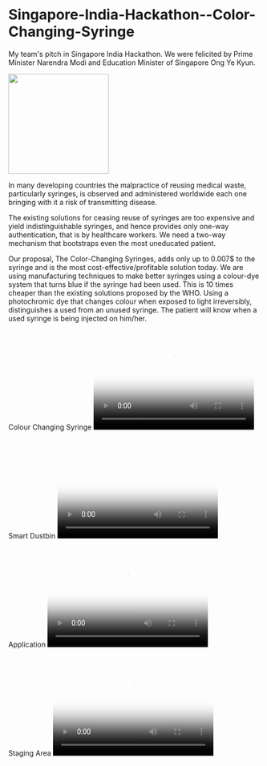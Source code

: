 # Singapore-India-Hackathon--Color-Changing-Syringe

My team's pitch in Singapore India Hackathon. We were felicited by Prime Minister Narendra Modi and Education Minister of Singapore Ong Ye Kyun. 

<img src="images/PM.jpeg"  width="200" height="200"></img>

In many developing countries the malpractice of reusing medical waste, particularly syringes, is observed and administered worldwide each one bringing with it a risk of transmitting disease.

The existing solutions for ceasing reuse of syringes are too expensive and yield indistinguishable syringes, and hence provides only one-way authentication, that is by healthcare workers. We need a two-way mechanism that bootstraps even the most uneducated patient.

Our proposal, The Color-Changing Syringes, adds only up to 0.007$ to the syringe and is the most cost-effective/profitable solution today. We are using manufacturing techniques to make better syringes using a colour-dye system that turns blue if the syringe had been used. This is 10 times cheaper than the existing solutions proposed by the WHO. Using a photochromic dye that changes colour when exposed to light irreversibly, distinguishes a used from an unused syringe. The patient will know when a used syringe is being injected on him/her.

Colour Changing Syringe 
<video src="videos/Syringe.mp4" poster="images/Syringe.png" width="320" height="200" controls preload></video>

Smart Dustbin
<video src="videos/Dustbin.mp4" poster="images/dustbin.png" width="320" height="200" controls preload></video>

Application
<video src="videos/App.mp4" poster="images/app.png" width="320" height="200" controls preload></video>

Staging Area
<video src="videos/AI.mp4" poster="images/ai.png" width="320" height="200" controls preload></video>

